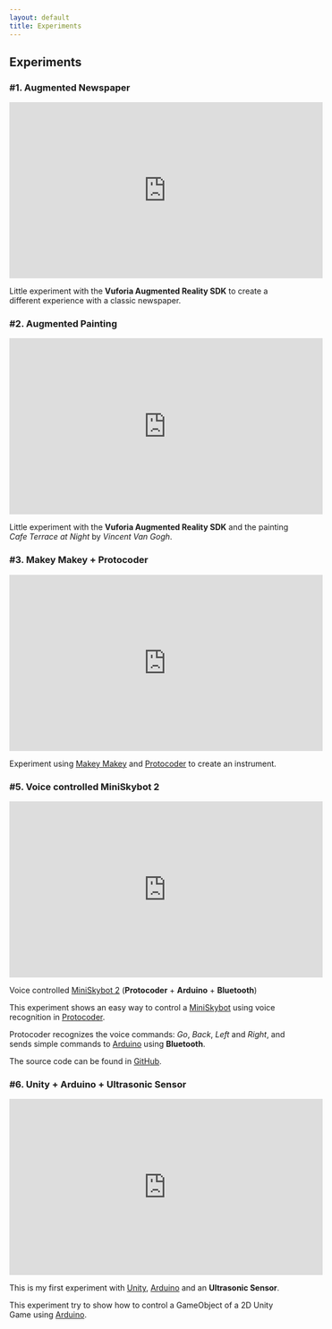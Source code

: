 ```yaml
---
layout: default
title: Experiments
---
```


## Experiments

### #1. Augmented Newspaper

<iframe width="560" height="315" src="https://www.youtube.com/embed/MKDmJDEg0gs" frameborder="0" allowfullscreen></iframe>

Little experiment with the **Vuforia Augmented Reality SDK** to create a different
experience with a classic newspaper.

### #2. Augmented Painting

<iframe width="560" height="315" src="https://www.youtube.com/embed/LkRlvuhkBDU" frameborder="0" allowfullscreen></iframe>

Little experiment with the **Vuforia Augmented Reality SDK** and the painting
_Cafe Terrace at Night_ by _Vincent Van Gogh_.

### #3. Makey Makey + Protocoder

<iframe width="560" height="315" src="https://www.youtube.com/embed/HVs_Mmu2jhY" frameborder="0" allowfullscreen></iframe>

Experiment using [Makey Makey][1] and [Protocoder][2] to create an instrument.

### #5. Voice controlled MiniSkybot 2

<iframe width="560" height="315" src="https://www.youtube.com/embed/tZbb-6FMFSw" frameborder="0" allowfullscreen></iframe>

Voice controlled [MiniSkybot 2][3] (**Protocoder** + **Arduino** +
**Bluetooth**)

This experiment shows an easy way to control a [MiniSkybot][3] using voice
recognition in [Protocoder][2].

Protocoder recognizes the voice commands: _Go_, _Back_, _Left_ and _Right_,
and  sends simple commands to [Arduino][6] using **Bluetooth**.

The source code can be found in [GitHub][4].

### #6. Unity + Arduino + Ultrasonic Sensor

<iframe width="560" height="315" src="https://www.youtube.com/embed/cMYkwnPLnLU" frameborder="0" allowfullscreen></iframe>

This is my first experiment with [Unity][5], [Arduino][6] and an **Ultrasonic Sensor**.

This experiment try to show how to control a GameObject of a 2D Unity Game using [Arduino][6].

[1]: http://makeymakey.com
[2]: http://protocoder.org
[3]: http://www.iearobotics.com/wiki/index.php?title=Miniskybot_2
[4]: https://github.com/josejuansanchez/protocoder-projects
[5]: http://unity3d.com
[6]: http://www.arduino.cc